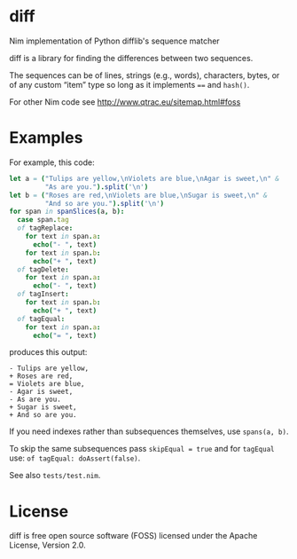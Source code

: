 # diff
Nim implementation of Python difflib's sequence matcher

diff is a library for finding the differences between two sequences.

The sequences can be of lines, strings (e.g., words), characters,
bytes, or of any custom “item” type so long as it implements `==`
and `hash()`.

For other Nim code see http://www.qtrac.eu/sitemap.html#foss

# Examples

For example, this code:
```nim
let a = ("Tulips are yellow,\nViolets are blue,\nAgar is sweet,\n" &
         "As are you.").split('\n')
let b = ("Roses are red,\nViolets are blue,\nSugar is sweet,\n" &
         "And so are you.").split('\n')
for span in spanSlices(a, b):
  case span.tag
  of tagReplace:
    for text in span.a:
      echo("- ", text)
    for text in span.b:
      echo("+ ", text)
  of tagDelete:
    for text in span.a:
      echo("- ", text)
  of tagInsert:
    for text in span.b:
      echo("+ ", text)
  of tagEqual:
    for text in span.a:
      echo("= ", text)
```
produces this output:
```
- Tulips are yellow,
+ Roses are red,
= Violets are blue,
- Agar is sweet,
- As are you.
+ Sugar is sweet,
+ And so are you.
```

If you need indexes rather than subsequences themselves, use
``spans(a, b)``.

To skip the same subsequences pass ``skipEqual = true`` and for
``tagEqual`` use: ``of tagEqual: doAssert(false)``.

See also `tests/test.nim`.

# License

diff is free open source software (FOSS) licensed under the 
Apache License, Version 2.0.
